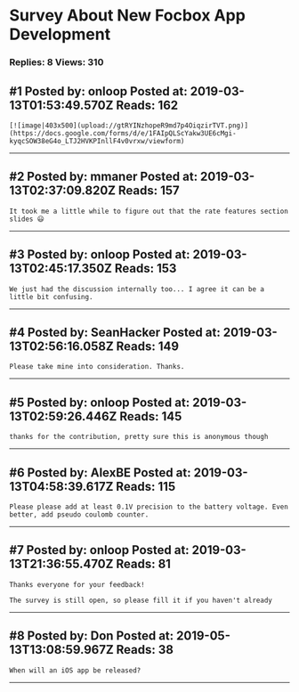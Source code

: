 # Survey About New Focbox App Development

### Replies: 8 Views: 310

## \#1 Posted by: onloop Posted at: 2019-03-13T01:53:49.570Z Reads: 162

```
[![image|403x500](upload://gtRYINzhopeR9md7p4OiqzirTVT.png)](https://docs.google.com/forms/d/e/1FAIpQLScYakw3UE6cMgi-kyqcSOW38eG4o_LTJ2HVKPInllF4v0vrxw/viewform)
```

---
## \#2 Posted by: mmaner Posted at: 2019-03-13T02:37:09.820Z Reads: 157

```
It took me a little while to figure out that the rate features section slides 😃
```

---
## \#3 Posted by: onloop Posted at: 2019-03-13T02:45:17.350Z Reads: 153

```
We just had the discussion internally too... I agree it can be a little bit confusing.
```

---
## \#4 Posted by: SeanHacker Posted at: 2019-03-13T02:56:16.058Z Reads: 149

```
Please take mine into consideration. Thanks.
```

---
## \#5 Posted by: onloop Posted at: 2019-03-13T02:59:26.446Z Reads: 145

```
thanks for the contribution, pretty sure this is anonymous though
```

---
## \#6 Posted by: AlexBE Posted at: 2019-03-13T04:58:39.617Z Reads: 115

```
Please please add at least 0.1V precision to the battery voltage. Even better, add pseudo coulomb counter.
```

---
## \#7 Posted by: onloop Posted at: 2019-03-13T21:36:55.470Z Reads: 81

```
Thanks everyone for your feedback!

The survey is still open, so please fill it if you haven't already
```

---
## \#8 Posted by: Don Posted at: 2019-05-13T13:08:59.967Z Reads: 38

```
When will an iOS app be released?
```

---
